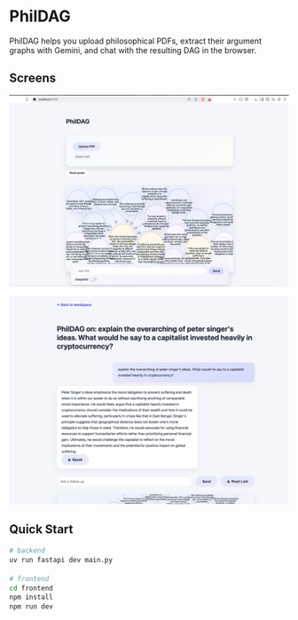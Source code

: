 # PhilDAG

PhilDAG helps you upload philosophical PDFs, extract their argument graphs with Gemini, and chat with the resulting DAG in the browser.

## Screens

![Workspace](assets/homepage.png)

![Chat](assets/chat.png)

## Quick Start

```bash
# backend
uv run fastapi dev main.py

# frontend
cd frontend
npm install
npm run dev
```
